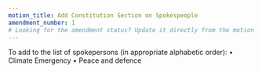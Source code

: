```yaml
---
motion_title: Add Constitution Section on Spokespeople
amendment_number: 1
# Looking for the amendment status? Update it directly from the motion page!
---
```

To add to the list of spokepersons (in appropriate alphabetic order):
• Climate Emergency
• Peace and defence
